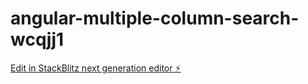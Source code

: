 # angular-multiple-column-search-wcqjj1

[Edit in StackBlitz next generation editor ⚡️](https://stackblitz.com/~/github.com/phil-angeles/angular-multiple-column-search-wcqjj1)